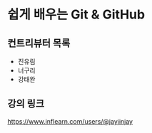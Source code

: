 # 쉽게 배우는 Git & GitHub

## 컨트리뷰터 목록

- 진유림
- 너구리
- 강태완
## 강의 링크
https://www.inflearn.com/users/@jayjinjay